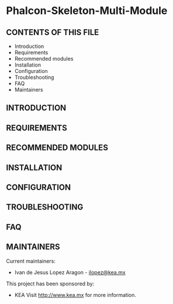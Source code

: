 # Phalcon-Skeleton-Multi-Module
CONTENTS OF THIS FILE
---------------------

 * Introduction
 * Requirements
 * Recommended modules
 * Installation
 * Configuration
 * Troubleshooting
 * FAQ
 * Maintainers


INTRODUCTION
------------


REQUIREMENTS
------------


RECOMMENDED MODULES
-------------------


INSTALLATION
------------


CONFIGURATION
-------------


TROUBLESHOOTING
---------------


FAQ
---


MAINTAINERS
-----------

Current maintainers:
 * Ivan de Jesus Lopez Aragon - ilopez@kea.mx

This project has been sponsored by:
 * KEA
   Visit http://www.kea.mx for more information.
